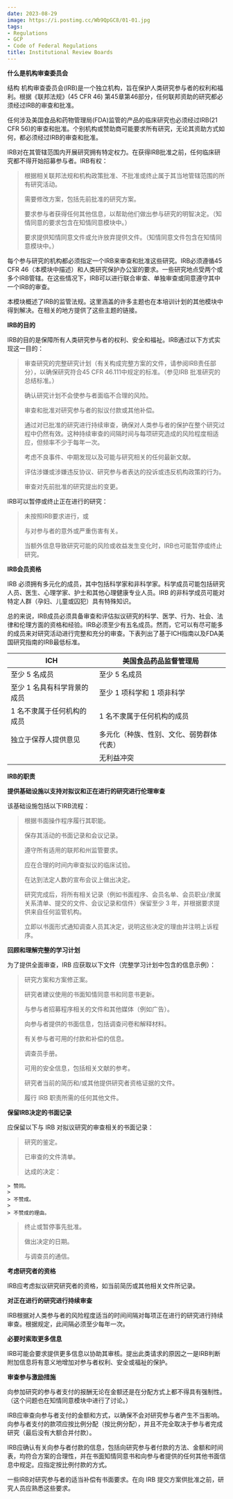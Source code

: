 ```yaml
---
date: 2023-08-29
image: https://i.postimg.cc/Wb9QpGC8/01-01.jpg
tags:
- Regulations
- GCP
- Code of Federal Regulations
title: Institutional Review Boards
---
```


**什么是机构审查委员会**

结构
机构审查委员会(IRB)是一个独立机构，旨在保护人类研究参与者的权利和福利。根据《联邦法规》(45 CFR 46) 第45章第46部分，任何联邦资助的研究都必须经过IRB的审查和批准。

任何涉及美国食品和药物管理局(FDA)监管的产品的临床研究也必须经过IRB(21 CFR 56)的审查和批准。个别机构或赞助商可能要求所有研究，无论其资助方式如何，都必须经过IRB的审查和批准。

IRB对在其管辖范围内开展研究拥有特定权力。在获得IRB批准之前，任何临床研究都不得开始招募参与者。IRB有权：

> 根据相关联邦法规和机构政策批准、不批准或终止属于其当地管辖范围的所有研究活动。
>
> 需要修改方案，包括先前批准的研究方案。
>
> 要求参与者获得任何其他信息，以帮助他们做出参与研究的明智决定。（知情同意的要求包含在知情同意模块中。）
>
> 要求提供知情同意文件或允许放弃提供文件。（知情同意文件包含在知情同意模块中。）

每个参与研究的机构都必须指定一个IRB来审查和批准这些研究。IRB必须遵循45 CFR 46（本模块中描述）和人类研究保护办公室的要求。一些研究地点受两个或多个IRB管辖。在这些情况下，IRB可以进行联合审查、单独审查或同意遵守其中一个IRB的审查。

本模块概述了IRB的监管法规。这里涵盖的许多主题也在本培训计划的其他模块中得到解决。在相关的地方提供了这些主题的链接。

**IRB的目的**

IRB的目的是保障所有人类研究参与者的权利、安全和福祉。IRB通过以下方式实现这一目的：

> 审查研究的完整研究计划（有关构成完整方案的文件，请参阅IRB责任部分），以确保研究符合45 CFR 46.111中规定的标准。（参见IRB 批准研究的总结标准。）
>
> 确认研究计划不会使参与者面临不合理的风险。
>
> 审查和批准对研究参与者的拟议付款或其他补偿。
>
> 通过对已批准的研究进行持续审查，确保对人类参与者的保护在整个研究过程中仍然有效。这种持续审查的间隔时间与每项研究造成的风险程度相适应，但频率不少于每年一次。
>
> 考虑不良事件、中期发现以及可能与研究相关的任何最新文献。
>
> 评估涉嫌或涉嫌违反协议、研究参与者表达的投诉或违反机构政策的行为。
>
> 审查对先前批准的研究提出的变更。

IRB可以暂停或终止正在进行的研究：

> 未按照IRB要求进行，或
>
> 与对参与者的意外或严重伤害有关。
>
> 当额外信息导致研究可能的风险或收益发生变化时，IRB也可能暂停或终止研究。

**IRB会员资格**

IRB 必须拥有多元化的成员，其中包括科学家和非科学家。科学成员可能包括研究人员、医生、心理学家、护士和其他心理健康专业人员。IRB 的非科学成员可能对特定人群（孕妇、儿童或囚犯）具有特殊知识。

总的来说，IRB成员必须具备审查和评估拟议研究的科学、医学、行为、社会、法律和伦理方面的资格和经验。IRB必须至少有五名成员。然而，它可以有尽可能多的成员来对研究活动进行完整和充分的审查。下表列出了基于ICH指南以及FDA美国研究指南的IRB最低标准。

<div id="mod-1-sect-3-table" class="table-interactive">
			<table>
				<thead>
				<tr>
											<th><font style="vertical-align: inherit;"><font style="vertical-align: inherit;">ICH</font></font></th>
											<th><font style="vertical-align: inherit;"><font style="vertical-align: inherit;">美国食品药品监督管理局</font></font></th>
									</tr>
				</thead>
				<tbody>
									<tr>
													<td><font style="vertical-align: inherit;"><font style="vertical-align: inherit;">至少 5 名成员</font></font></td>
													<td><font style="vertical-align: inherit;"><font style="vertical-align: inherit;">至少 5 名成员</font></font></td>
											</tr>
									<tr>
													<td><font style="vertical-align: inherit;"><font style="vertical-align: inherit;">至少 1 名具有科学背景的成员</font></font></td>
													<td><font style="vertical-align: inherit;"><font style="vertical-align: inherit;">至少 1 项科学和 1 项非科学</font></font></td>
											</tr>
									<tr>
													<td><font style="vertical-align: inherit;"><font style="vertical-align: inherit;">1 名不隶属于任何机构的成员</font></font></td>
													<td><font style="vertical-align: inherit;"><font style="vertical-align: inherit;">1 名不隶属于任何机构的成员</font></font></td>
											</tr>
									<tr>
													<td><font style="vertical-align: inherit;"><font style="vertical-align: inherit;">独立于保荐人提供意见</font></font></td>
													<td><font style="vertical-align: inherit;"><font style="vertical-align: inherit;">多元化（种族、性别、文化、弱势群体代表）</font></font></td>
											</tr>
									<tr>
													<td></td>
													<td><font style="vertical-align: inherit;"><font style="vertical-align: inherit;">无利益冲突</font></font></td>
											</tr>
								</tbody>
			</table>
		</div>


**IRB的职责**

**提供基础设施以支持对拟议和正在进行的研究进行伦理审查**

该基础设施包括以下IRB流程：

> 根据书面操作程序履行其职能。
>
> 保存其活动的书面记录和会议记录。
>
> 遵守所有适用的联邦和州监管要求。
>
> 应在合理的时间内审查拟议的临床试验。
>
> 在达到法定人数的宣布会议上做出决定。
>
> 研究完成后，将所有相关记录（例如书面程序、会员名单、会员职业/隶属关系清单、提交的​​文件、会议记录和信件）保留至少 3 年，并根据要求提供来自任何监管机构。
>
> 立即以书面形式通知调查人员其决定，说明这些决定的理由并注明上诉程序。

**回顾和理解完整的学习计划**

为了提供全面审查，IRB 应获取以下文件（完整学习计划中包含的信息示例）：

> 研究方案和方案修正案。
>
> 研究者建议使用的书面知情同意书和同意书更新。
>
> 与参与者招募程序相关的文件和其他媒体（例如广告）。
>
> 向参与者提供的书面信息，包括调查问卷和解释材料。
>
> 有关参与者可用的付款和补偿的信息。
>
> 调查员手册。
>
> 可用的安全信息，包括相关文献的参考。
>
> 研究者当前的简历和/或其他提供研究者资格证据的文件。
>
> 履行 IRB 职责所需的任何其他文件。

**保留IRB决定的书面记录**

应保留以下与 IRB 对拟议研究的审查相关的书面记录：

> 研究的鉴定。
>
> 已审查的文件清单。
>
> 达成的决定：

    > 赞同。
    > 
    > 不赞成。
    > 
    > 不赞成的理由。

> 终止或暂停事先批准。
>
> 做出决定的日期。
>
> 与调查员的通信。

**考虑研究者的资格**

IRB应考虑拟议研究研究者的资格，如当前简历或其他相关文件所记录。

**对正在进行的研究进行持续审查**

IRB根据对人类参与者的风险程度适当的时间间隔对每项正在进行的研究进行持续审查。根据规定，此间隔必须至少每年一次。

**必要时索取更多信息**

IRB可能会要求提供更多信息以协助其审核。提出此类请求的原因之一是IRB判断附加信息将有意义地增加对参与者权利、安全或福祉的保护。

**审查参与激励措施**

向参加研究的参与者支付的报酬无论在金额还是在分配方式上都不得具有强制性。（这个问题也在知情同意模块中进行了讨论。）

IRB应审查向参与者支付的金额和方式，以确保不会对研究参与者产生不当影响。向参与者支付的款项应按比例分配（按比例分配），并且不完全取决于参与者完成研究（最后没有大额合并付款）。

IRB应确认有关向参与者付款的信息，包括向研究参与者付款的方法、金额和时间表，均符合方案的合理性，并在书面知情同意书和向参与者提供的任何其他书面信息中规定。应指定按比例付款的方式。

一些IRB对研究参与者的适当补偿有书面要求。在向 IRB 提交方案供批准之前，研究人员应熟悉这些要求。

